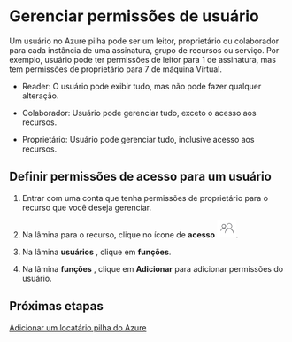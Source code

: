 <properties
    pageTitle="Gerenciar permissões para recursos por usuário na pilha de Azure (administrador de serviço e locatário) | Microsoft Azure"
    description="Como administrador do serviço ou Locatário, saiba como gerenciar permissões para recursos por usuário."
    services="azure-stack"
    documentationCenter=""
    authors="ErikjeMS"
    manager="byronr"
    editor=""/>

<tags
    ms.service="azure-stack"
    ms.workload="na"
    ms.tgt_pltfrm="na"
    ms.devlang="na"
    ms.topic="article"
    ms.date="09/26/2016"
    ms.author="erikje"/>

# <a name="manage-user-permissions"></a>Gerenciar permissões de usuário

Um usuário no Azure pilha pode ser um leitor, proprietário ou colaborador para cada instância de uma assinatura, grupo de recursos ou serviço. Por exemplo, usuário pode ter permissões de leitor para 1 de assinatura, mas tem permissões de proprietário para 7 de máquina Virtual.

-   Reader: O usuário pode exibir tudo, mas não pode fazer qualquer alteração.

-   Colaborador: Usuário pode gerenciar tudo, exceto o acesso aos recursos.

-   Proprietário: Usuário pode gerenciar tudo, inclusive acesso aos recursos.


## <a name="set-access-permissions-for-a-user"></a>Definir permissões de acesso para um usuário

1.  Entrar com uma conta que tenha permissões de proprietário para o recurso que você deseja gerenciar.

2.  Na lâmina para o recurso, clique no ícone de **acesso** ![](media/azure-stack-manage-permissions/image1.png).

3.  Na lâmina **usuários** , clique em **funções**.

4.  Na lâmina **funções** , clique em **Adicionar** para adicionar permissões do usuário.

## <a name="next-steps"></a>Próximas etapas

[Adicionar um locatário pilha do Azure](azure-stack-add-new-user-aad.md)
